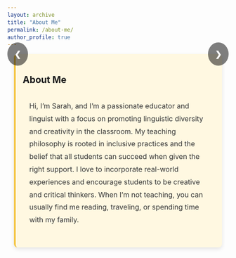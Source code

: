 ```yaml
---
layout: archive
title: "About Me"
permalink: /about-me/
author_profile: true
---
```


<style>
/* Slideshow container */
.slideshow-container {
  position: relative;
  max-width: 100%;
  margin: auto;
}

/* Hide images by default */
.mySlides {
  display: none;
}

/* Style for previous and next buttons */
.prev, .next {
  cursor: pointer;
  position: absolute;
  top: 50%;
  padding: 16px;
  color: white;
  font-weight: bold;
  font-size: 18px;
  border: none;
  background-color: rgba(0, 0, 0, 0.5);
  border-radius: 50%;
  user-select: none;
  transition: 0.3s;
  transform: translateY(-50%);
}

.prev {
  left: 0;
}

.next {
  right: 0;
}

/* On hover, change the color of the buttons */
.prev:hover, .next:hover {
  background-color: rgba(0, 0, 0, 0.8);
}

/* Caption text (optional) */
.text {
  color: #f2f2f2;
  font-size: 18px;
  position: absolute;
  bottom: 8px;
  left: 16px;
  right: 16px;
  text-align: center;
  background-color: rgba(0, 0, 0, 0.5);
  padding: 8px;
}

/* Slideshow content box */
.slideshow-content {
  background-color: #fff8e1;
  padding: 16px;
  border-left: 4px solid #f4c542;
  margin-bottom: 24px;
  border-radius: 8px;
  box-shadow: 0 4px 10px rgba(0, 0, 0, 0.1);
  margin-left: 15px;  /* Margin on the left */
  margin-right: 15px; /* Margin on the right */
}

/* For text content, apply margins and better spacing */
.about-me-text {
  margin-left: 15px; /* Left margin */
  margin-right: 15px; /* Right margin */
  padding: 1rem 0; /* Add vertical spacing */
  line-height: 1.8; /* Increase line height for readability */
  font-size: 1rem;  /* Adjust font size for better readability */
  color: #333;      /* Text color */
}
</style>

<div class="slideshow-container">

  <!-- Slides -->
  <div class="mySlides fade">
    <img src="/images/t1.jpg" style="width:100%">
    <div class="text">Photo 1 Caption</div>
  </div>

  <div class="mySlides fade">
    <img src="/images/t2.jpg" style="width:100%">
    <div class="text">Photo 2 Caption</div>
  </div>

  <div class="mySlides fade">
    <img src="/images/t3.jpg" style="width:100%">
    <div class="text">Photo 3 Caption</div>
  </div>

  <div class="mySlides fade">
    <img src="/images/t4.jpg" style="width:100%">
    <div class="text">Photo 4 Caption</div>
  </div>

  <!-- Next and Previous buttons -->
  <a class="prev">&#10094;</a>
  <a class="next">&#10095;</a>
</div>

<div class="slideshow-content">
  <h2>About Me</h2>
  <p class="about-me-text">
    Hi, I’m Sarah, and I’m a passionate educator and linguist with a focus on promoting linguistic diversity and creativity in the classroom. My teaching philosophy is rooted in inclusive practices and the belief that all students can succeed when given the right support. I love to incorporate real-world experiences and encourage students to be creative and critical thinkers. When I’m not teaching, you can usually find me reading, traveling, or spending time with my family.
  </p>
</div>

<script>
// Slideshow functionality
let slideIndex = 0;
showSlides();

function showSlides() {
  let slides = document.getElementsByClassName("mySlides");
  for (let i = 0; i < slides.length; i++) {
    slides[i].style.display = "none";  
  }
  slideIndex++;
  if (slideIndex > slides.length) {slideIndex = 1}    
  slides[slideIndex-1].style.display = "block";  
  setTimeout(showSlides, 3000); // Change image every 3 seconds
}

// Next/previous controls
let prev = document.querySelector('.prev');
let next = document.querySelector('.next');

prev.onclick = function() {
  slideIndex -= 2;  // Go back one slide
  if (slideIndex < 0) slideIndex = slides.length - 1;
  showSlides();
}

next.onclick = function() {
  showSlides();
}
</script>
